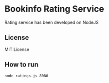 # Bookinfo Rating Service
Rating service has been developed on NodeJS

## License

MIT License

## How to run

```bash
node ratings.js 8080
```